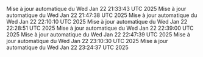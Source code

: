 Mise à jour automatique du Wed Jan 22 21:33:43 UTC 2025
Mise à jour automatique du Wed Jan 22 21:47:38 UTC 2025
Mise à jour automatique du Wed Jan 22 22:10:10 UTC 2025
Mise à jour automatique du Wed Jan 22 22:28:51 UTC 2025
Mise à jour automatique du Wed Jan 22 22:39:00 UTC 2025
Mise à jour automatique du Wed Jan 22 22:47:39 UTC 2025
Mise à jour automatique du Wed Jan 22 23:10:30 UTC 2025
Mise à jour automatique du Wed Jan 22 23:24:37 UTC 2025
